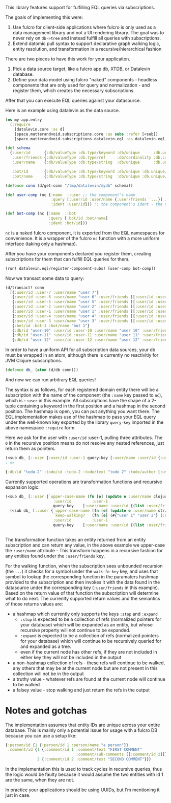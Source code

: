 This library features support for fulfilling EQL queries via subscriptions.

The goals of implementing this were:

1. Use fulcro for client-side applications where fulcro is only used as a data management library and not a UI rendering
   library. The goal was to never rely on `db->tree` and instead fulfill all queries with subscriptions.
2. Extend datomic pull syntax to support declarative graph walking logic, entity resolution, and transformation in a
   recursive/hierarchical fashion

There are two pieces to have this work for your applicaiton.

1. Pick a data source target, like a fulcro app db, XTDB, or Datalevin database.
2. Define your data model using fulcro "naked" components - headless components that are only used for query and
   normalization - and register them, which creates the necessary subscriptions.

After that you can execute EQL queries against your datasource.

Here is an example using datalevin as the data source.

```clojure
(ns my-app.entry
  (:require
    [datalevin.core :as d]
    [space.matterandvoid.subscriptions.core :as subs :refer [<sub]]
    [space.matterandvoid.subscriptions.datalevin-eql :as datalevin.eql :refer [nc query-key xform-fn-key walk-fn-key]]))

(def schema
  {:user/id      {:db/valueType :db.type/keyword :db/unique      :db.unique/identity}
   :user/friends {:db/valueType :db.type/ref     :db/cardinality :db.cardinality/many}
   :user/name    {:db/valueType :db.type/string  :db/unique      :db.unique/identity}

   :bot/id       {:db/valueType :db.type/keyword :db/unique :db.unique/identity}
   :bot/name     {:db/valueType :db.type/string  :db/unique :db.unique/identity}})

(defonce conn (d/get-conn "/tmp/datalevin/mydb" schema))

(def user-comp (nc {:name  ::user ;; the component's name
                    :query [:user/id :user/name {:user/friends '...}] ;; the component's query
                    :ident :user/id})) ;; the component's ident - the unique identifier property for this domain entity.

(def bot-comp (nc {:name  ::bot
                   :query [:bot/id :bot/name]
                   :ident :bot/id}))
```

`nc` is a naked fulcro component, it is exported from the EQL namespaces for convenience. It is a wrapper of the
fulcro `nc` function with a more uniform interface (taking only a hashmap).

After you have your components declared you register them, creating subscriptions for them that can fulfill EQL queries
for them.

```clojure
(run! datalevin.eql/register-component-subs! [user-comp bot-comp])
```

Now we transact some data to query:

```clojure
(d/transact! conn
  [{:user/id :user-7 :user/name "user 7"}
   {:user/id :user-6 :user/name "user 6" :user/friends [[:user/id :user-7]]}
   {:user/id :user-5 :user/name "user 5" :user/friends [[:user/id :user-6] [:user/id :user-7]]}
   {:user/id :user-2 :user/name "user 2" :user/friends [[:user/id :user-2] [:user/id :user-1] [:user/id :user-3] [:user/id :user-5]]}
   {:user/id :user-1 :user/name "user 1" :user/friends [[:user/id :user-2]]}
   {:user/id :user-4 :user/name "user 4" :user/friends [[:user/id :user-3] [:user/id :user-4]]}
   {:user/id :user-3 :user/name "user 3" :user/friends [[:user/id :user-2] [:user/id :user-4]]}
   {:bot/id :bot-1 :bot/name "bot 1"}
   {:db/id "user-10" :user/id :user-10 :user/name "user 10" :user/friends [[:user/id :user-10] [:user/id :user-9] "user-11"]}
   {:db/id "user-11" :user/id :user-11 :user/name "user 11" :user/friends [[:user/id :user-10] "user-12"]}
   {:db/id "user-12" :user/id :user-12 :user/name "user 12" :user/friends [[:user/id :user-11] [:user/id :user-12]]}])
```
In order to have a uniform API for all subscription data sources, your db must be wrapped in an atom, although there 
is currently no reactivitiy for JVM Clojure subscriptions.

```clojure
(defonce db_ (atom (d/db conn)))
```

And now we can run arbitrary EQL queries!

The syntax is as follows, for each registered domain entity there will be a subscription with the name of the component
(the `:name` key passed to `nc`), which is `::user` in this example.
All subscriptions have the shape of a 2-tuple containing a keyword in the first position and a hashmap in the second position.
The hashmap is open, you can put anything you want there.
The EQL implementation makes use of the hashmap to pass your EQL query under the well-known key exported by the library `query-key`
imported in the above namespace `:require` form.

Here we ask for the user with `:user/id` :user-1, pulling three attributes. 
The `0` in the recursive position means do not resolve any nested references, just return them as pointers.

```clojure
(<sub db_ [::user {:user/id :user-1 query-key [:user/name :user/id {:user/friends 0}]}])
; =>

{:db/id "todo-2" :todo/id :todo-2 :todo/text "todo 2" :todo/author [:user/id :user-2]}
```

Currently supported operations are transformation functions and recursive expansion logic:

```clojure
(<sub db_ [::user {`upper-case-name (fn [e] (update e :user/name clojure.string/upper-case))
                     :user/id         :user-1
                     query-key    [:user/name :user/id {(list :user/friends {xform-fn-key `upper-case-name}) 4}]}])
  (<sub db_ [::user {`upper-case-name (fn [e] (update e :user/name str/upper-case))
                     `keep-walking?   (fn [e] (#{"user 1" "user 2"} (:user/name e)))
                     :user/id         :user-1
                     query-key    [:user/name :user/id {(list :user/friends {xform-fn-key `upper-case-name
                                                                             walk-fn-key  `keep-walking?}) '...}]}])
```

The transformation function takes an entity returned from an entity subscription and can return any value, in the above
example we upper-case the `:user/name` attribute - This transform happens in a recursive fashion for any entities found
under the `:user/friends` key.

For the walking function, when the subscription sees unbounded recursion (the `...`) it checks for a symbol under the `walk-fn-key` key,
and uses that symbol to lookup the corresponding function in the paramaters hashmap provided to the subscription and then invokes it
with the data found in the datasource under the corresponding key (`:user/friends` in this example).
Based on the return value of that function the subscription will determine what to do next.
The currenlty supported return values and the semantics of those returns values are:

- a hashmap which currently only supports the keys `:stop` and `:expand`
  - `:stop` is expected to be a collection of refs (normalized pointers for your database) which will be expanded as an entity, but whose recursive property will not continue to be expanded.
  - `:expand` is expected to be a collection of refs (normalized pointers for your database) which will continue to be recursively queried for and expanded as a tree.
  - even if the current node has other refs, if they are not included in either key they will not be included in the output
- a non-hashmap collection of refs - these refs will continue to be walked, any others that may be at the current node but are not present in this collection will not be in the output
- a truthy value - whatever refs are found at the current node will continue to be walked
- a falsey value - stop walking and just return the refs in the output


# Notes and gotchas

The implementation assumes that entity IDs are unique across your entire database.
This is mainly only a potential issue for usage with a fulcro DB because you can use a setup like:

```clojure
{:person/id {1 {:person/id 1 :person/name "a person"}}
 :comment/id {1 {:comment/id 1 :comment/text "FIRST COMMENT"
                               :comment/sub-comments [[:comment/id 2]]}
              2 {:comment/id 2 :comment/text "SECOND COMMENT"}}}
```

In the implementation this is used to track cycles in recursive queries, thus the logic would be faulty because it would 
assume the two entities with id 1 are the same, when they are not.

In practice your applications should be using UUIDs, but I'm mentioning it just in case.
